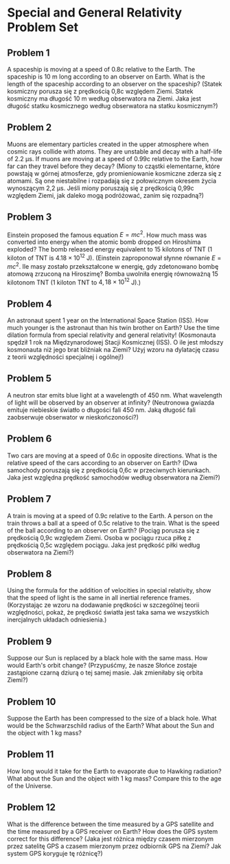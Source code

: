 # Special and General Relativity Problem Set


## Problem 1

A spaceship is moving at a speed of 0.8c relative to the Earth. The spaceship is 10 m long according to an observer on Earth. What is the length of the spaceship according to an observer on the spaceship?
(Statek kosmiczny porusza się z prędkością 0,8c względem Ziemi. Statek kosmiczny ma długość 10 m według obserwatora na Ziemi. Jaka jest długość statku kosmicznego według obserwatora na statku kosmicznym?)

## Problem 2

Muons are elementary particles created in the upper atmosphere when cosmic rays collide with atoms. They are unstable and decay with a half-life of 2.2 μs. If muons are moving at a speed of 0.99c relative to the Earth, how far can they travel before they decay?
(Miony to cząstki elementarne, które powstają w górnej atmosferze, gdy promieniowanie kosmiczne zderza się z atomami. Są one niestabilne i rozpadają się z połowicznym okresem życia wynoszącym 2,2 μs. Jeśli miony poruszają się z prędkością 0,99c względem Ziemi, jak daleko mogą podróżować, zanim się rozpadną?)

## Problem 3

Einstein proposed the famous equation $E=mc^2$. How much mass was converted into energy when the atomic bomb dropped on Hiroshima exploded? The bomb released energy equivalent to 15 kilotons of TNT (1 kiloton of TNT is $4.18 \times 10^{12}$ J).
(Einstein zaproponował słynne równanie $E=mc^2$. Ile masy zostało przekształcone w energię, gdy zdetonowano bombę atomową zrzuconą na Hiroszimę? Bomba uwolniła energię równoważną 15 kilotonom TNT (1 kiloton TNT to $4,18 \times 10^{12}$ J).)

## Problem 4

An astronaut spent 1 year on the International Space Station (ISS). How much younger is the astronaut than his twin brother on Earth? Use the time dilation formula from special relativity and general relativity!
(Kosmonauta spędził 1 rok na Międzynarodowej Stacji Kosmicznej (ISS). O ile jest młodszy kosmonauta niż jego brat bliźniak na Ziemi? Użyj wzoru na dylatację czasu z teorii względności specjalnej i ogólnej!)

## Problem 5

A neutron star emits blue light at a wavelength of 450 nm. What wavelength of light will be observed by an observer at infinity?
(Neutronowa gwiazda emituje niebieskie światło o długości fali 450 nm. Jaką długość fali zaobserwuje obserwator w nieskończoności?)

## Problem 6

Two cars are moving at a speed of 0.6c in opposite directions. What is the relative speed of the cars according to an observer on Earth?
(Dwa samochody poruszają się z prędkością 0,6c w przeciwnych kierunkach. Jaka jest względna prędkość samochodów według obserwatora na Ziemi?)

## Problem 7

A train is moving at a speed of 0.9c relative to the Earth. A person on the train throws a ball at a speed of 0.5c relative to the train. What is the speed of the ball according to an observer on Earth?
(Pociąg porusza się z prędkością 0,9c względem Ziemi. Osoba w pociągu rzuca piłkę z prędkością 0,5c względem pociągu. Jaka jest prędkość piłki według obserwatora na Ziemi?)

## Problem 8

Using the formula for the addition of velocities in special relativity, show that the speed of light is the same in all inertial reference frames.
(Korzystając ze wzoru na dodawanie prędkości w szczególnej teorii względności, pokaż, że prędkość światła jest taka sama we wszystkich inercjalnych układach odniesienia.)

## Problem 9

Suppose our Sun is replaced by a black hole with the same mass. How would Earth's orbit change?
(Przypuśćmy, że nasze Słońce zostaje zastąpione czarną dziurą o tej samej masie. Jak zmieniłaby się orbita Ziemi?)

## Problem 10

Suppose the Earth has been compressed to the size of a black hole. What would be the Schwarzschild radius of the Earth?
What about the Sun and the object with 1 kg mass?

## Problem 11

 How long would it take for the Earth to evaporate due to Hawking radiation? What about the Sun and the object with 1 kg mass?
 Compare this to the age of the Universe.


## Problem 12

What is the difference between the time measured by a GPS satellite and the time measured by a GPS receiver on Earth? How does the GPS system correct for this difference?
(Jaka jest różnica między czasem mierzonym przez satelitę GPS a czasem mierzonym przez odbiornik GPS na Ziemi? Jak system GPS koryguje tę różnicę?)